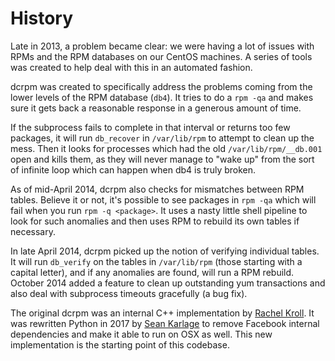 # History
Late in 2013, a problem became clear: we were having a lot of issues with RPMs and the RPM databases on our CentOS machines. A series of tools was created to help deal with this in an automated fashion.

dcrpm was created to specifically address the problems coming from the lower levels of the RPM database (`db4`). It tries to do a `rpm -qa` and makes sure it gets back a reasonable response in a generous amount of time.

If the subprocess fails to complete in that interval or returns too few packages, it will run `db_recover` in `/var/lib/rpm` to attempt to clean up the mess. Then it looks for processes which had the old `/var/lib/rpm/__db.001` open and kills them, as they will never manage to "wake up" from the sort of infinite loop which can happen when db4 is truly broken.

As of mid-April 2014, dcrpm also checks for mismatches between RPM tables.  Believe it or not, it's possible to see packages in `rpm -qa` which will fail when you run `rpm -q <package>`.  It uses a nasty little shell pipeline to look for such anomalies and then uses RPM to rebuild its own tables if necessary.

In late April 2014, dcrpm picked up the notion of verifying individual tables.  It will run `db_verify` on the tables in `/var/lib/rpm` (those starting with a capital letter), and if any anomalies are found, will run a RPM rebuild.  October 2014 added a feature to clean up outstanding yum transactions and also deal with subprocess timeouts gracefully (a bug fix).

The original dcrpm was an internal C++ implementation by [Rachel Kroll](mailto:rkroll@fb.com). It was rewritten Python in 2017 by [Sean Karlage](mailto:skarlage@fb.com) to remove Facebook internal dependencies and make it able to run on OSX as well. This new implementation is the starting point of this codebase.
